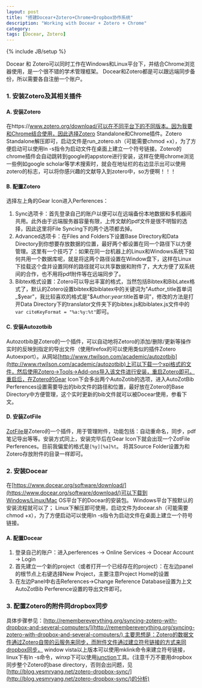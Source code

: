 ```yaml
---
layout: post
title: "搭建Docear+Zotero+Chrome+Dropbox协作系统"
description: "Working with Docear + Zotero + Chrome"
category:
tags: [Docear, Zotero]
---
```

{% include JB/setup %}

Docear 和 Zotero可以同时工作在Windows和Linux平台下，并结合Chrome浏览器使用，是一个很不错的学术管理框架。
Docear和Zotero都是可以跟远端同步备份，所以需要各自注册一个账户。

### 1. 安装Zotero及其相关插件

#### A. 安装Zotero
在https://www.zotero.org/download/可以在不同平台下的不同版本。因为我要和Chrome结合使用，因此选择Zotero Standalone和Chrome插件。Zotero Standalone解压即可，启动文件是run_zotero.sh（可能需要chmod +x），为了方便启动可以使用ln -s指令为启动文件在桌面上建立一个符号链接。Zotero的chrome插件会自动跳转到google的appstore进行安装，这样在使用chrome浏览一些例如google scholar等学术搜索时，就会在地址栏的右边显示出可以使用zotero的标志，可以将你感兴趣的文献导入到zotero中，so方便啊！！！

#### B. 配置Zotero
选择左上角的Gear Icon进入Perferences：

1. Sync选项卡：首先登录自己的账户以便可以在远端备份本地数据和多机器间共用。此外由于远端服务器容量有限，上传文献的pdf文件是很不明智的选择，因此这里将File Syncing下的两个选项都去掉。
2. Advanced选项卡：在Files and Folders下设置Base Directory和Data Directory到你想要存放数据的位置，最好两个都设置在同一个路径下以方便管理。这里有一个技巧了：如果在同一台机器上的Linux和Windows系统下如何共用一个数据库呢，就是将这两个路径设置在Window盘下，这样在Linux下挂载这个盘并设置同样的路径就可以共享数据和附件了，大大方便了双系统间的合作，也不用将pdf附件等在远端同步了。
3. Bibtex格式设置：Zotero可以导出丰富的格式，当然包括Bibtex和BibLatex格式了，默认的Zotero设置bibtex和biblatex中的关键词为"$Author\_$title首单词\_$year"，我比较喜欢的格式是"$Author:$year:$title首单词"，修改的方法是打开Data Directory下的translator文件夹下的bibtex.js和biblatex.js文件中的`var citeKeyFormat = "%a:%y:%t"`即可。

#### C. 安装Autozotbib
Autozotbib是Zotero的一个插件，可以自动地将Zetoro的添加/删除/更新等操作实时的反映到指定的导出文件（使用firefox的可以使用类似的插件Zotero Autoexport）。从网站[http://www.rtwilson.com/academic/autozotbib](http://www.rtwilson.com/academic/autozotbib)上可以下载一个xpi格式的文件，然后使用Zotero->Tools->Add-ons导入该文件进行安装，重启Zotero即可。重启后，在Zotero的Gear Icon下会多出两个AutoZotib的选项，进入AutoZotBib Perferences设置需要导出的bib文件的路径和位置，最好放在Zotero的Base Directory中方便管理，这个实时更新的bib文件就可以被Docear使用，参看下文。

#### D. 安装ZotFile
[ZotFile](http://zotfile.com/)是Zotero的一个插件，用于管理附件，功能包括：自动重命名，同步，pdf笔记导出等等。安装方式同上，安装完毕后在Gear Icon下就会出现一个ZotFile Perferences。目前我偏爱的格式是`[%y][%a]%t`。
将其Source Folder设置为和Zotero存放附件的目录一样即可。

### 2. 安装Docear
在[https://www.docear.org/software/download/](https://www.docear.org/software/download/)可以下载到Windows/Linux/Mac OS平台下的Docear的安装包。
Windows平台下按默认的安装流程就可以了；
Linux下解压即可使用，启动文件为docear.sh（可能需要chmod +x），为了方便启动可以使用ln -s指令为启动文件在桌面上建立一个符号链接。

#### A. 配置Docear
1. 登录自己的账户：进入perferences -> Online Services -> Docear Account -> Login
2. 首先建立一个新的project（或者打开一个已经存在的project）：在左边panel的根节点上右键选择New Project，主要注意Project Home的设置
3. 在左边Panel中右击References->Change Reference Database设置为上文AutoZotBib Perference设置的导出文件即可。

### 3. 配置Zotero的附件同dropbox同步
具体步骤参见：[http://remembereverything.org/syncing-zotero-with-dropbox-and-several-computers/](http://remembereverything.org/syncing-zotero-with-dropbox-and-several-computers/),主要思想是：Zotero的数据文件通过Zotero自带的云服务来同步，而附件文件通过建立符号链接的方式来同dropbox同步，
window vista以上版本可以使用mklink命令来建立符号链接，linux下有ln -s命令，winxp下可以使用[junction](http://technet.microsoft.com/en-us/sysinternals/bb896768.aspx)工具。(注意千万不要用dropbox同步整个Zotero的base directory，否则会出问题，见[http://blog.yesmryang.net/zotero-dropbox-sync/](http://blog.yesmryang.net/zotero-dropbox-sync/)的分析)
